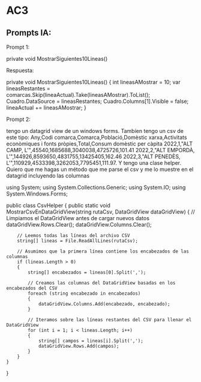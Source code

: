 # AC3

## Prompts IA: 

Prompt 1:

private void MostrarSiguientes10Lineas()

Respuesta: 

private void MostrarSiguientes10Lineas()
{
    int lineasAMostrar = 10;
    var lineasRestantes = comarcas.Skip(lineaActual).Take(lineasAMostrar).ToList();
    Cuadro.DataSource = lineasRestantes;
    Cuadro.Columns[1].Visible = false;
    lineaActual += lineasAMostrar;
}

Prompt 2:

tengo un datagrid view de un windows forms. Tambíen tengo un csv de este tipo: Any,Codi comarca,Comarca,Població,Domèstic xarxa,Activitats econòmiques i fonts pròpies,Total,Consum domèstic per càpita
2022,1,"ALT CAMP, L'",45540,1685688,3040038,4725726,101.41
2022,2,"ALT EMPORDÀ, L'",144926,8593650,4831755,13425405,162.46
2022,3,"ALT PENEDÈS, L'",110929,4533398,3262053,7795451,111.97. Y tengo una clase helper. Quiero que me hagas un método que me parse el csv y me lo muestre en el datagrid incluyendo las columnas

using System;
using System.Collections.Generic;
using System.IO;
using System.Windows.Forms;

public class CsvHelper
{
    public static void MostrarCsvEnDataGridView(string rutaCsv, DataGridView dataGridView)
    {
        // Limpiamos el DataGridView antes de cargar nuevos datos
        dataGridView.Rows.Clear();
        dataGridView.Columns.Clear();

        // Leemos todas las líneas del archivo CSV
        string[] lineas = File.ReadAllLines(rutaCsv);

        // Asumimos que la primera línea contiene los encabezados de las columnas
        if (lineas.Length > 0)
        {
            string[] encabezados = lineas[0].Split(',');

            // Creamos las columnas del DataGridView basadas en los encabezados del CSV
            foreach (string encabezado in encabezados)
            {
                dataGridView.Columns.Add(encabezado, encabezado);
            }

            // Iteramos sobre las líneas restantes del CSV para llenar el DataGridView
            for (int i = 1; i < lineas.Length; i++)
            {
                string[] campos = lineas[i].Split(',');
                dataGridView.Rows.Add(campos);
            }
        }
    }
}
